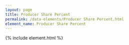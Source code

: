 ```yaml
---
layout: page
title: Producer Share Percent
permalink: /data-elements/Producer Share Percent.html
element_name: Producer Share Percent
---
```

{% include element.html %}